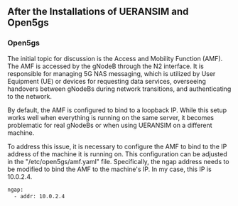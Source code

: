 ## After the Installations of UERANSIM and Open5gs

### Open5gs

The initial topic for discussion is the Access and Mobility Function (AMF). The AMF is accessed by the gNodeB through the N2 interface. It is responsible for managing 5G NAS messaging, which is utilized by User Equipment (UE) or devices for requesting data services, overseeing handovers between gNodeBs during network transitions, and authenticating to the network.

By default, the AMF is configured to bind to a loopback IP. While this setup works well when everything is running on the same server, it becomes problematic for real gNodeBs or when using UERANSIM on a different machine.

To address this issue, it is necessary to configure the AMF to bind to the IP address of the machine it is running on. This configuration can be adjusted in the "/etc/open5gs/amf.yaml" file. Specifically, the ngap address needs to be modified to bind the AMF to the machine's IP. In my case, this IP is 10.0.2.4.

```bash
ngap:
  - addr: 10.0.2.4
```

